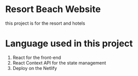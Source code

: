# Resort Beach Website
this project is for the resort and hotels

# Language used in this project
1. React for the front-end
2. React Context API for the state management
3. Deploy on the Netlify
